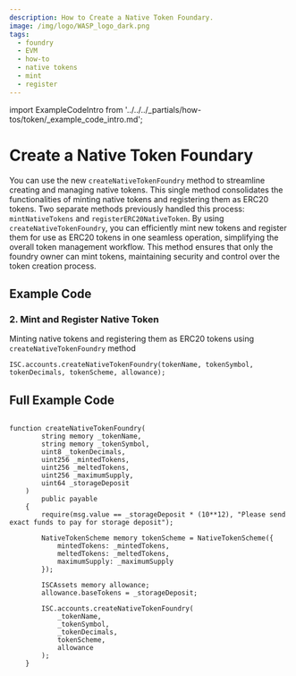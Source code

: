 ```yaml
---
description: How to Create a Native Token Foundary.
image: /img/logo/WASP_logo_dark.png
tags:
  - foundry
  - EVM
  - how-to
  - native tokens
  - mint
  - register
---
```


import ExampleCodeIntro from '../../../_partials/how-tos/token/_example_code_intro.md';

# Create a Native Token Foundary 

You can use the new `createNativeTokenFoundry` method to streamline creating and managing native tokens. This single method consolidates the functionalities of minting native tokens and registering them as ERC20 tokens. Two separate methods previously handled this process: 
`mintNativeTokens` and `registerERC20NativeToken`. 
By using `createNativeTokenFoundry`, you can efficiently mint new tokens and register them for use as ERC20 tokens in one seamless operation, simplifying the overall token management workflow. 
This method ensures that only the foundry owner can mint tokens, maintaining security and control over the token creation process.


## Example Code

<ExampleCodeIntro/>

### 2. Mint and Register Native Token 

Minting native tokens and registering them as ERC20 tokens using `createNativeTokenFoundry` method

```solidity
ISC.accounts.createNativeTokenFoundry(tokenName, tokenSymbol, tokenDecimals, tokenScheme, allowance);
```

## Full Example Code

```solidity

function createNativeTokenFoundry(
        string memory _tokenName, 
        string memory _tokenSymbol, 
        uint8 _tokenDecimals, 
        uint256 _mintedTokens,
        uint256 _meltedTokens,
        uint256 _maximumSupply,
        uint64 _storageDeposit
    ) 
        public payable 
    {
        require(msg.value == _storageDeposit * (10**12), "Please send exact funds to pay for storage deposit");
        
        NativeTokenScheme memory tokenScheme = NativeTokenScheme({
            mintedTokens: _mintedTokens,
            meltedTokens: _meltedTokens,
            maximumSupply: _maximumSupply
        });

        ISCAssets memory allowance;
        allowance.baseTokens = _storageDeposit;

        ISC.accounts.createNativeTokenFoundry(
            _tokenName, 
            _tokenSymbol, 
            _tokenDecimals, 
            tokenScheme, 
            allowance
        );
    }

```